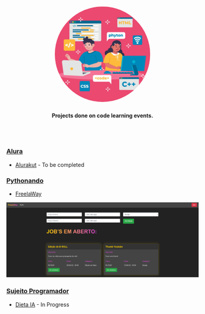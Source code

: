 <h1 align="center">
  <img src=".github/logo.jpg" width="250px" alt="logo" style="border-radius: 50%" />
</h1>

<h4 align="center">
  Projects done on code learning events.
</h4>

<br />
<br />

### [Alura](https://www.alura.com.br/)

- [Alurakut](https://github.com/pablomaribondo/alurakut) - To be completed

### [Pythonando](https://pythonando.com.br/)

- [FreelaWay](https://github.com/pablomaribondo/freelaway)

 <kbd>
    <img src=".github/freelaway.png" width="900" />
  </kbd>

### [Sujeito Programador](https://sujeitoprogramador.com)

- [Dieta IA](https://github.com/pablomaribondo/dieta-ia) - In Progress
